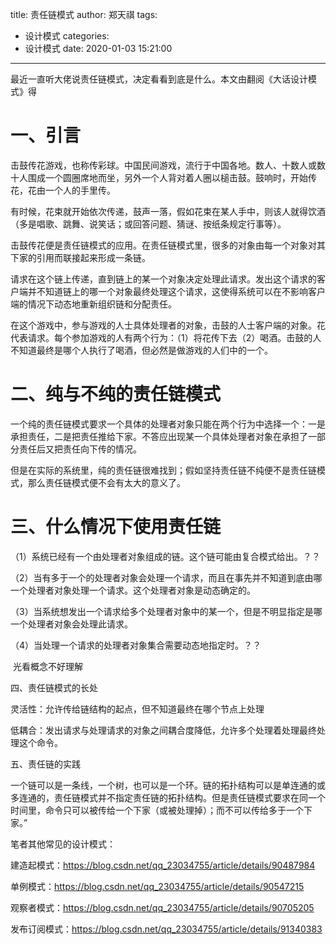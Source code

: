 title: 责任链模式
author: 郑天祺
tags:

  - 设计模式
categories:
  - 设计模式
date: 2020-01-03 15:21:00

---

最近一直听大佬说责任链模式，决定看看到底是什么。本文由翻阅《大话设计模式》得

# 一、引言

​		击鼓传花游戏，也称传彩球。中国民间游戏，流行于中国各地。数人、十数人或数十人围成一个圆圈席地而坐，另外一个人背对着人圈以槌击鼓。鼓响时，开始传花，花由一个人的手里传。

​		有时候，花束就开始依次传递，鼓声一落，假如花束在某人手中，则该人就得饮酒（多是唱歌、跳舞、说笑话；或回答问题、猜谜、按纸条规定行事等）。

​		击鼓传花便是责任链模式的应用。在责任链模式里，很多的对象由每一个对象对其下家的引用而联接起来形成一条链。

​		请求在这个链上传递，直到链上的某一个对象决定处理此请求。发出这个请求的客户端并不知道链上的哪一个对象最终处理这个请求，这使得系统可以在不影响客户端的情况下动态地重新组织链和分配责任。

​		在这个游戏中，参与游戏的人士具体处理者的对象，击鼓的人士客户端的对象。花代表请求。每个参加游戏的人有两个行为：（1）将花传下去（2）喝酒。击鼓的人不知道最终是哪个人执行了喝酒，但必然是做游戏的人们中的一个。

# 二、纯与不纯的责任链模式

​		一个纯的责任链模式要求一个具体的处理者对象只能在两个行为中选择一个：一是承担责任，二是把责任推给下家。不答应出现某一个具体处理者对象在承担了一部分责任后又把责任向下传的情况。

​		但是在实际的系统里，纯的责任链很难找到；假如坚持责任链不纯便不是责任链模式，那么责任链模式便不会有太大的意义了。

# 三、什么情况下使用责任链

（1）系统已经有一个由处理者对象组成的链。这个链可能由复合模式给出。？？

（2）当有多于一个的处理者对象会处理一个请求，而且在事先并不知道到底由哪一个处理者对象处理一个请求。这个处理者对象是动态确定的。

（3）当系统想发出一个请求给多个处理者对象中的某一个，但是不明显指定是哪一个处理者对象会处理此请求。

（4）当处理一个请求的处理者对象集合需要动态地指定时。？？

​	光看概念不好理解

四、责任链模式的长处

灵活性：允许传给链结构的起点，但不知道最终在哪个节点上处理

低耦合：发出请求与处理请求的对象之间耦合度降低，允许多个处理着处理最终处理这个命令。

五、责任链的实践

​		一个链可以是一条线，一个树，也可以是一个环。链的拓扑结构可以是单连通的或多连通的，责任链模式并不指定责任链的拓扑结构。但是责任链模式要求在同一个时间里，命令只可以被传给一个下家（或被处理掉）；而不可以传给多于一个下家。”



笔者其他常见的设计模式：

建造起模式：https://blog.csdn.net/qq_23034755/article/details/90487984

单例模式：https://blog.csdn.net/qq_23034755/article/details/90547215

观察者模式：https://blog.csdn.net/qq_23034755/article/details/90705205

发布订阅模式：https://blog.csdn.net/qq_23034755/article/details/91340383